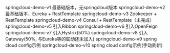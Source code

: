 springcloud-demo-v1 最基础版本，无springcloud版本
springcloud-demo-v2 最基础版本，Eureka + RestTemplate
springcloud-demo-v3 Zookeeper + RestTemplate
springcloud-demo-v4 Consul + RestTemplate（未完成）
springcloud-demo-v5 引入Ribbon
springcloud-demo-v6 引入OpenFeign
springcloud-demo-v7 引入Hystrix(50%)
springcloud-demo-v8 引入Gateway(50%, 与Eureka等的联动还未加入)
springcloud-demo-v9 spring cloud config示例
springcloud-demo-v10 spring cloud config示例(手动刷新)
